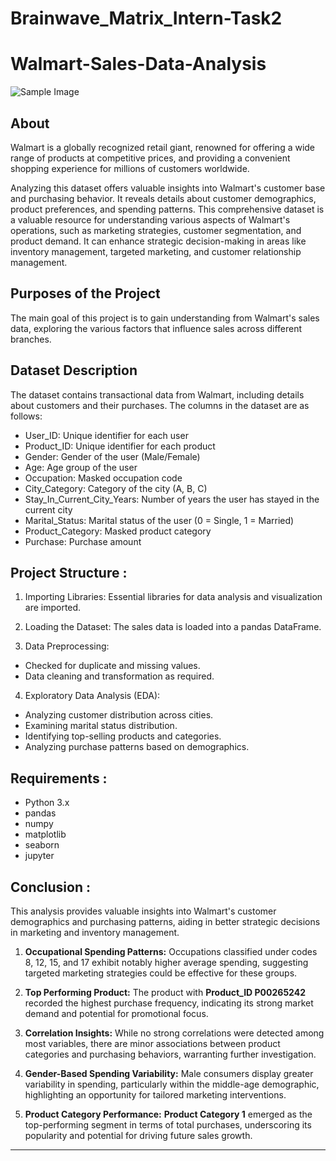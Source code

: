 # Brainwave_Matrix_Intern-Task2
# Walmart-Sales-Data-Analysis
![Sample Image](![sentiment-analysis](https://github.com/user-attachments/assets/fe8c690b-584e-43d2-b52d-d2ca2f586268)
)


## About
Walmart is a globally recognized retail giant, renowned for offering a wide range of products at competitive prices, and providing a convenient shopping experience for millions of customers worldwide.

Analyzing this dataset offers valuable insights into Walmart's customer base and purchasing behavior. It reveals details about customer demographics, product preferences, and spending patterns. This comprehensive dataset is a valuable resource for understanding various aspects of Walmart's operations, such as marketing strategies, customer segmentation, and product demand. It can enhance strategic decision-making in areas like inventory management, targeted marketing, and customer relationship management.

## Purposes of the Project
The main goal of this project is to gain understanding from Walmart's sales data, exploring the various factors that influence sales across different branches.

## Dataset Description
The dataset contains transactional data from Walmart, including details about customers and their purchases. The columns in the dataset are as follows:

* User_ID: Unique identifier for each user
* Product_ID: Unique identifier for each product
* Gender: Gender of the user (Male/Female)
* Age: Age group of the user
* Occupation: Masked occupation code
* City_Category: Category of the city (A, B, C)
* Stay_In_Current_City_Years: Number of years the user has stayed in the current city
* Marital_Status: Marital status of the user (0 = Single, 1 = Married)
* Product_Category: Masked product category
* Purchase: Purchase amount

## Project Structure :

1. Importing Libraries: Essential libraries for data analysis and visualization are imported.
  
2. Loading the Dataset: The sales data is loaded into a pandas DataFrame.
  
3. Data Preprocessing:
* Checked for duplicate and missing values.
* Data cleaning and transformation as required.
  
4. Exploratory Data Analysis (EDA):
* Analyzing customer distribution across cities.
* Examining marital status distribution.
* Identifying top-selling products and categories.
* Analyzing purchase patterns based on demographics.


## Requirements :

* Python 3.x
* pandas
* numpy
* matplotlib
* seaborn
* jupyter
  
## Conclusion :

This analysis provides valuable insights into Walmart's customer demographics and purchasing patterns, aiding in better strategic decisions in marketing and inventory management.
1. **Occupational Spending Patterns:** Occupations classified under codes 8, 12, 15, and 17 exhibit notably higher average spending, suggesting targeted marketing strategies could be effective for these groups.

2. **Top Performing Product:** The product with **Product_ID P00265242** recorded the highest purchase frequency, indicating its strong market demand and potential for promotional focus.

3. **Correlation Insights:** While no strong correlations were detected among most variables, there are minor associations between product categories and purchasing behaviors, warranting further investigation.

4. **Gender-Based Spending Variability:** Male consumers display greater variability in spending, particularly within the middle-age demographic, highlighting an opportunity for tailored marketing interventions.

5. **Product Category Performance:** **Product Category 1** emerged as the top-performing segment in terms of total purchases, underscoring its popularity and potential for driving future sales growth.

---
